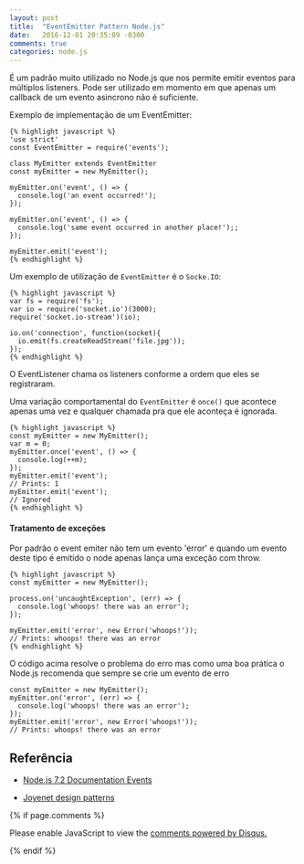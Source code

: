 ```yaml
---
layout: post
title:  "EventEmitter Pattern Node.js"
date:	2016-12-01 20:35:09 -0300
comments: true
categories: node.js
---
```


É um padrão muito utilizado no Node.js que nos permite emitir eventos para múltiplos listeners. Pode ser utilizado em momento em que apenas um callback de um evento asincrono não é suficiente.


Exemplo de implementação de um EventEmitter:

    {% highlight javascript %}
    'use strict'
    const EventEmitter = require('events');
    
    class MyEmitter extends EventEmitter
    const myEmitter = new MyEmitter();
    
    myEmitter.on('event', () => {
      console.log('an event occurred!');
    });
    
    myEmitter.on('event', () => {
      console.log('same event occurred in another place!');;
    });
    
    myEmitter.emit('event');
    {% endhighlight %}

Um exemplo de utilização de `EventEmitter` é o `Socke.IO`:

    {% highlight javascript %}
    var fs = require('fs');
    var io = require('socket.io')(3000);
    require('socket.io-stream')(io);
    
    io.on('connection', function(socket){
      io.emit(fs.createReadStream('file.jpg'));
    });
    {% endhighlight %}

O EventListener chama os listeners conforme a ordem que eles se registraram.


Uma variação comportamental do `EventEmitter` é `once()` que acontece apenas uma vez e qualquer chamada pra que ele aconteça é ignorada.

    {% highlight javascript %}
    const myEmitter = new MyEmitter();
    var m = 0;
    myEmitter.once('event', () => {
      console.log(++m);
    });
    myEmitter.emit('event');
    // Prints: 1
    myEmitter.emit('event');
    // Ignored
    {% endhighlight %}

#### Tratamento de exceções

Por padrão o event emiter não tem um evento 'error' e quando um evento deste tipo é emitido o node apenas lança uma exceção com throw.

    {% highlight javascript %}
    const myEmitter = new MyEmitter();

    process.on('uncaughtException', (err) => {
      console.log('whoops! there was an error');
    });
   
    myEmitter.emit('error', new Error('whoops!'));
    // Prints: whoops! there was an error
    {% endhighlight %}

O código acima resolve o problema do erro mas como uma boa prática o Node.js recomenda que sempre se crie um evento de erro
 
    const myEmitter = new MyEmitter();
    myEmitter.on('error', (err) => {
      console.log('whoops! there was an error');
    });
    myEmitter.emit('error', new Error('whoops!'));
    // Prints: whoops! there was an error

## Referência

 - [Node.js 7.2 Documentation Events](https://nodejs.org/api/events.html)

 - [Joyenet design patterns](https://www.joyent.com/node-js/production/design)

{% if page.comments %}

<div id="disqus_thread"></div>
<script>

/**
*  RECOMMENDED CONFIGURATION VARIABLES: EDIT AND UNCOMMENT THE SECTION BELOW TO INSERT DYNAMIC VALUES FROM YOUR PLATFORM OR CMS.
*  LEARN WHY DEFINING THESE VARIABLES IS IMPORTANT: https://disqus.com/admin/universalcode/#configuration-variables*/
/*
var disqus_config = function () {
this.page.url = PAGE_URL;  // Replace PAGE_URL with your page's canonical URL variable
this.page.identifier = PAGE_IDENTIFIER; // Replace PAGE_IDENTIFIER with your page's unique identifier variable
};
*/
(function() { // DON'T EDIT BELOW THIS LINE
var d = document, s = d.createElement('script');
s.src = '//https-tiagofabre-github-io.disqus.com/embed.js';
s.setAttribute('data-timestamp', +new Date());
(d.head || d.body).appendChild(s);
})();
</script>
<noscript>Please enable JavaScript to view the <a href="https://disqus.com/?ref_noscript">comments powered by Disqus.</a></noscript>
                                


{% endif %}